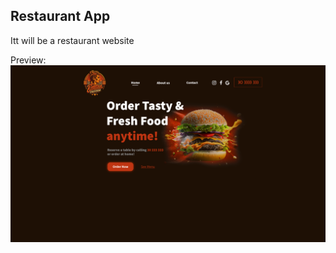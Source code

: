 ## Restaurant App

Itt will be a restaurant website

Preview:
![Preview about website](https://raw.githubusercontent.com/megaseves/restaurant-react/main/review/restaurant-demo.png)
